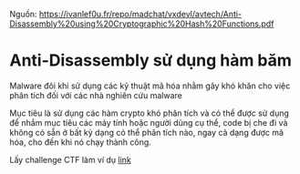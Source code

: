 Nguồn: https://ivanlef0u.fr/repo/madchat/vxdevl/avtech/Anti-Disassembly%20using%20Cryptographic%20Hash%20Functions.pdf

# Anti-Disassembly sử dụng hàm băm

Malware đôi khi sử dụng các kỹ thuật mã hóa nhằm gây khó khăn cho việc phân tích đối với các nhà nghiên cứu malware

Mục tiêu là sử dụng các hàm crypto khó phân tích và có thể được sử dụng để nhắm mục tiêu các máy tính hoặc người dùng cụ thể, code bị che đi và không có sẵn ở bất kỳ dạng có thể phân tích nào, ngay cả dạng được mã hóa, cho đến khi nó chạy thành công. 

Lấy challenge CTF làm ví dụ [link](https://play.picoctf.org/practice/challenge/151?category=3&page=3)
